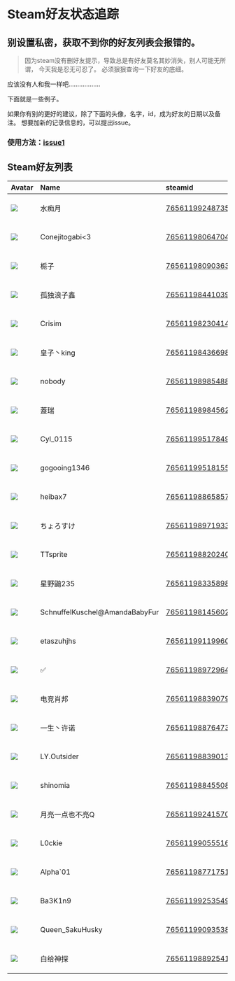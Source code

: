 # Steam好友状态追踪
## 别设置私密，获取不到你的好友列表会报错的。

> 因为steam没有删好友提示，导致总是有好友莫名其妙消失，别人可能无所谓，
> 今天我是忍无可忍了。 必须狠狠查询一下好友的底细。

应该没有人和我一样吧………………

下面就是一些例子。

如果你有别的更好的建议，除了下面的头像，名字，id，成为好友的日期以及备注。 想要加新的记录信息的，可以提出issue。

### 使用方法：[issue1](https://github.com/systemannounce/SteamFriends/issues/1)



## Steam好友列表
| Avatar                                                                            | Name                           | steamid                                                                     | is_friend   | BFD                 | removed_time   | Remark   |
|:----------------------------------------------------------------------------------|:-------------------------------|:----------------------------------------------------------------------------|:------------|:--------------------|:---------------|:---------|
| ![](https://avatars.steamstatic.com/ee116ebcc2a7634937332ee3a7e8135a010a042c.jpg) | 水痴月                            | [76561199248735096](https://steamcommunity.com/profiles/76561199248735096/) | ✅           | 2024-09-27 11:16:53 |                |          |
| ![](https://avatars.steamstatic.com/19cf262e7a45ae16ce0f385467308897f845a41c.jpg) | Conejitogabi<3                 | [76561198064704540](https://steamcommunity.com/profiles/76561198064704540/) | ✅           | 2018-01-29 02:23:27 |                |          |
| ![](https://avatars.steamstatic.com/5de370e841f9929c9050b6d2a645a8f6f772e075.jpg) | 栀子                             | [76561198090363470](https://steamcommunity.com/profiles/76561198090363470/) | ✅           | 2022-08-21 10:25:03 |                |          |
| ![](https://avatars.steamstatic.com/fef49e7fa7e1997310d705b2a6158ff8dc1cdfeb.jpg) | 孤独浪子鑫                          | [76561198441039724](https://steamcommunity.com/profiles/76561198441039724/) | ✅           | 2023-11-17 22:51:04 |                |          |
| ![](https://avatars.steamstatic.com/cba4a4f1b73ff55fb25ab6ae39ed4c525d7d7d0a.jpg) | Crisim                         | [76561198230414936](https://steamcommunity.com/profiles/76561198230414936/) | ✅           | 2022-05-24 12:39:19 |                |          |
| ![](https://avatars.steamstatic.com/44b65fa70c3df3819aa00d7b9cb13a40ac7cc2dc.jpg) | 皇子丶king                        | [76561198436698348](https://steamcommunity.com/profiles/76561198436698348/) | ✅           | 2023-10-20 21:04:38 |                |          |
| ![](https://avatars.steamstatic.com/79a8119bd2a027755f93872d0d09b959909a0405.jpg) | nobody                         | [76561198985488493](https://steamcommunity.com/profiles/76561198985488493/) | ✅           | 2019-11-17 06:25:26 |                |          |
| ![](https://avatars.steamstatic.com/34adcd2a2c63e40ce323f872f4781ef5ee322413.jpg) | 蓋瑞                             | [76561198984562846](https://steamcommunity.com/profiles/76561198984562846/) | ✅           | 2024-09-30 14:35:05 |                |          |
| ![](https://avatars.steamstatic.com/e52b83031355494ca76e197aec058b48411c042f.jpg) | Cyl_0115                       | [76561199517849059](https://steamcommunity.com/profiles/76561199517849059/) | ✅           | 2025-06-16 20:50:23 |                |          |
| ![](https://avatars.steamstatic.com/bbd84385d0fa4058651804c832991e72c3f792d6.jpg) | gogooing1346                   | [76561199518155577](https://steamcommunity.com/profiles/76561199518155577/) | ✅           | 2023-09-08 19:03:26 |                |          |
| ![](https://avatars.steamstatic.com/90281bcb08a9d28ef4c343c5f6b8b75f093e4a9b.jpg) | heibax7                        | [76561198865857754](https://steamcommunity.com/profiles/76561198865857754/) | ✅           | 2023-11-29 06:56:58 |                |          |
| ![](https://avatars.steamstatic.com/fef49e7fa7e1997310d705b2a6158ff8dc1cdfeb.jpg) | ちょろすけ                          | [76561198971933319](https://steamcommunity.com/profiles/76561198971933319/) | ✅           | 2019-09-28 08:57:47 |                |          |
| ![](https://avatars.steamstatic.com/c8664c51f414b32392e4d07857a241bec2943e68.jpg) | TTsprite                       | [76561198820240458](https://steamcommunity.com/profiles/76561198820240458/) | ✅           | 2024-01-06 04:08:40 |                |          |
| ![](https://avatars.steamstatic.com/1572d6909675e3ec691b81f796a3c0e607231e76.jpg) | 星野鼬235                         | [76561198335898100](https://steamcommunity.com/profiles/76561198335898100/) | ✅           | 2023-11-26 13:56:47 |                |          |
| ![](https://avatars.steamstatic.com/e19622300d6aeccafd6a0f22ba881d9f4a8f22f8.jpg) | SchnuffelKuschel@AmandaBabyFur | [76561198145602246](https://steamcommunity.com/profiles/76561198145602246/) | ✅           | 2017-08-14 14:16:30 |                |          |
| ![](https://avatars.steamstatic.com/18b9c3b6ddb83a115a23e47dfedad697d61f591c.jpg) | etaszuhjhs                     | [76561199119960296](https://steamcommunity.com/profiles/76561199119960296/) | ✅           | 2024-09-27 14:49:16 |                |          |
| ![](https://avatars.steamstatic.com/0c2906d1905a65a204f4b5d633a3e97d018c559d.jpg) | ✅                              | [76561198972964795](https://steamcommunity.com/profiles/76561198972964795/) | ✅           | 2024-08-14 20:39:17 |                |          |
| ![](https://avatars.steamstatic.com/91ee3554584b5cf9da37f750a2bd9e32136b7327.jpg) | 电竞肖邦                           | [76561198839079239](https://steamcommunity.com/profiles/76561198839079239/) | ✅           | 2019-07-22 12:35:48 |                |          |
| ![](https://avatars.steamstatic.com/9750c95c2a1e6fd18d546c9e1c4ed672987c6f31.jpg) | 一生丶许诺                          | [76561198876473788](https://steamcommunity.com/profiles/76561198876473788/) | ✅           | 2024-09-28 11:43:13 |                |          |
| ![](https://avatars.steamstatic.com/950f9f3147d4c8530a5072825d01c34ee3f1afa1.jpg) | LY.Outsider                    | [76561198839013250](https://steamcommunity.com/profiles/76561198839013250/) | ✅           | 2018-06-29 13:22:31 |                |          |
| ![](https://avatars.steamstatic.com/ee5cc428258a2f7f5775ae66f8bbcde744738e44.jpg) | shinomia                       | [76561198845508606](https://steamcommunity.com/profiles/76561198845508606/) | ✅           | 2019-10-13 05:51:02 |                |          |
| ![](https://avatars.steamstatic.com/592cb16a074ff177d7d125ce5fbe6ca403aee2fe.jpg) | 月亮一点也不亮Q                       | [76561199241570234](https://steamcommunity.com/profiles/76561199241570234/) | ✅           | 2024-09-28 14:05:20 |                |          |
| ![](https://avatars.steamstatic.com/1ac8c0d56f9f95bc02b8a7a72257c6f2806cdeef.jpg) | L0ckie                         | [76561199055516798](https://steamcommunity.com/profiles/76561199055516798/) | ✅           | 2022-07-02 22:17:21 |                |          |
| ![](https://avatars.steamstatic.com/cd4157d04df12423a05cf2107a9d9143cd7ad182.jpg) | Alpha`01                       | [76561198771751141](https://steamcommunity.com/profiles/76561198771751141/) | ✅           | 2023-12-02 02:17:18 |                |          |
| ![](https://avatars.steamstatic.com/b9fd72c3203455b5cafa9740d26f3e98f3bd9e22.jpg) | Ba3K1n9                        | [76561199253549990](https://steamcommunity.com/profiles/76561199253549990/) | ✅           | 2023-01-20 20:05:18 |                |          |
| ![](https://avatars.steamstatic.com/eaa1b8a944887873d3a17d5fbbcaa7abfae5dba4.jpg) | Queen_SakuHusky                | [76561199093538495](https://steamcommunity.com/profiles/76561199093538495/) | ✅           | 2023-09-25 22:13:33 |                |          |
| ![](https://avatars.steamstatic.com/03c8414373188766aeea9ed670accac8cd7cd2aa.jpg) | 白给神探                           | [76561198892541575](https://steamcommunity.com/profiles/76561198892541575/) | ✅           | 2024-01-06 05:15:46 |                |          |